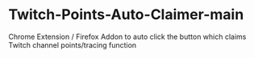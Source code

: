 # Twitch-Points-Auto-Claimer-main
Chrome Extension / Firefox Addon to auto click the button which claims Twitch channel points/tracing function
